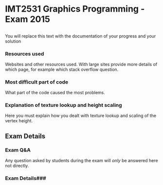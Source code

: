 # IMT2531 Graphics Programming - Exam 2015 #

## <Your name here> ##

You will replace this text with the documentation of your progress and your solution

### Resources used ###
Websites and other resources used.  With large sites provide more details of which page, for example which stack overflow question.

### Most difficult part of code ###
What part of the code caused the most problems.

### Explanation of texture lookup and height scaling ###
Here you must explain how you dealt with texture lookup and scaling of the vertex height.


## Exam Details ##

### Exam Q&A ###
Any question asked by students during the exam will *only* be answered here not directly.

### Exam Details###

